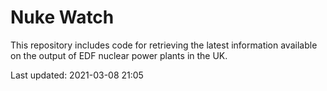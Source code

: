 # Nuke Watch

This repository includes code for retrieving the latest information available on the output of EDF nuclear power plants in the UK.

Last updated: 2021-03-08 21:05